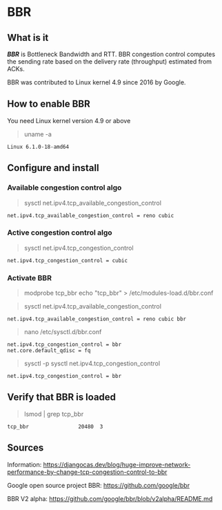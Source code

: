 # BBR

## What is it

***BBR*** is Bottleneck Bandwidth and RTT. BBR congestion control computes the sending rate based on the delivery rate (throughput) estimated from ACKs.

BBR was contributed to Linux kernel 4.9 since 2016 by Google.

## How to enable BBR

You need Linux kernel version 4.9 or above

> uname -a
```
Linux 6.1.0-18-amd64
```

## Configure and install

### Available congestion control algo

> sysctl net.ipv4.tcp_available_congestion_control
```
net.ipv4.tcp_available_congestion_control = reno cubic
```

### Active congestion control algo

> sysctl net.ipv4.tcp_congestion_control
```
net.ipv4.tcp_congestion_control = cubic
```

### Activate BBR

> modprobe tcp_bbr
> echo "tcp_bbr" > /etc/modules-load.d/bbr.conf


> sysctl net.ipv4.tcp_available_congestion_control
```
net.ipv4.tcp_available_congestion_control = reno cubic bbr
```


> nano /etc/sysctl.d/bbr.conf
```
net.ipv4.tcp_congestion_control = bbr
net.core.default_qdisc = fq
```


> sysctl -p
> sysctl net.ipv4.tcp_congestion_control
```
net.ipv4.tcp_congestion_control = bbr
```

## Verify that BBR is loaded

> lsmod | grep tcp_bbr
```
tcp_bbr                20480  3
```

## Sources

Information: https://djangocas.dev/blog/huge-improve-network-performance-by-change-tcp-congestion-control-to-bbr

Google open source project BBR: https://github.com/google/bbr

BBR V2 alpha: https://github.com/google/bbr/blob/v2alpha/README.md
